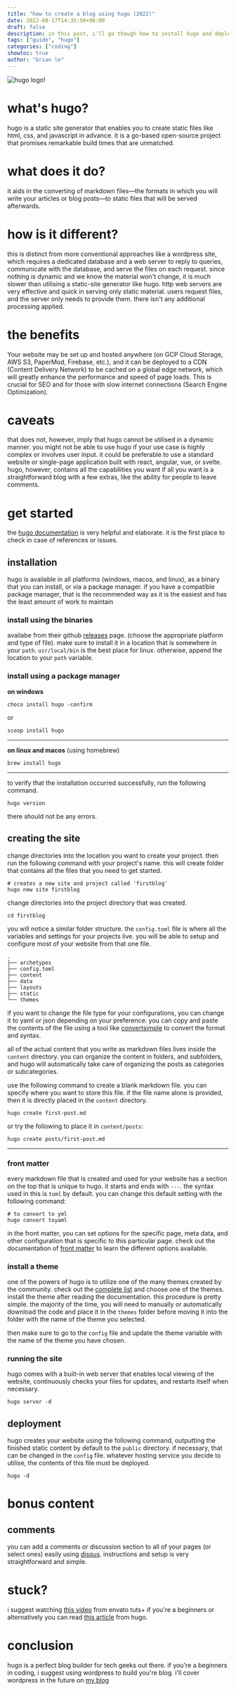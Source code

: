 ```yaml
---
title: "how to create a blog using hugo (2022)"
date: 2022-08-17T14:35:50+08:00
draft: false
description: in this post, i'll go though how to install hugo and deploy your blog!
tags: ["guide", "hugo"]
categories: ["coding"]
showtoc: true
author: "brian le"
---
```


![hugo logo!](/hugo-logo.png)

# what's hugo?

hugo is a static site generator that enables you to create static files like html, css, and javascript in advance. it is a go-based open-source project that promises remarkable build times that are unmatched.

# what does it do?

it aids in the converting of markdown files—the formats in which you will write your articles or blog posts—to static files that will be served afterwards.

# how is it different?

this is distinct from more conventional approaches like a wordpress site, which requires a dedicated database and a web server to reply to queries, communicate with the database, and serve the files on each request. since nothing is dynamic and we know the material won't change, it is much slower than utilising a static-site generator like hugo. http web servers are very effective and quick in serving only static material. users request files, and the server only needs to provide them. there isn't any additional processing applied.

# the benefits

Your website may be set up and hosted anywhere (on GCP Cloud Storage, AWS S3, PaperMod, Firebase, etc.), and it can be deployed to a CDN (Content Delivery Network) to be cached on a global edge network, which will greatly enhance the performance and speed of page loads. This is crucial for SEO and for those with slow internet connections (Search Engine Optimization).

# caveats

that does not, however, imply that hugo cannot be utilised in a dynamic manner. you might not be able to use hugo if your use case is highly complex or involves user input. it could be preferable to use a standard website or single-page application built with react, angular, vue, or svelte. hugo, however, contains all the capabilities you want if all you want is a straightforward blog with a few extras, like the ability for people to leave comments.

# get started

the [hugo documentation](https://gohugo.io/documentation/) is very helpful and elaborate. it is the first place to check in case of references or issues.

## installation

hugo is available in all platforms (windows, macos, and linux), as a binary that you can install, or via a package manager. if you have a compatible package manager, that is the recommended way as it is the easiest and has the least amount of work to maintain

### install using the binaries

availabe from their github [releases](https://github.com/gohugoio/hugo/releases) page. (choose the appropriate platform and type of file). make sure to install it in a location that is somewhere in your `path`. `usr/local/bin` is the best place for linux. otherwise, append the location to your `path` variable.

### install using a package manager

**on windows**

	choco install hugo -confirm

or

	scoop install hugo

---

**on linux and macos** (using homebrew)

	brew install hugo

---

to verify that the installation occurred successfully, run the following command.

	hugo version

there should not be any errors.


## creating the site

change directories into the location you want to create your project. then run the following command with your project's name. this will create folder that contains all the files that you need to get started.

	# creates a new site and project called 'firstblog'
	hugo new site firstblog

change directories into the project directory that was created.

	cd firstblog

you will notice a similar folder structure. the `config.toml` file is where all the variables and settings for your projects live. you will be able to setup and configure most of your website from that one file.

	.
	├── archetypes
	├── config.toml
	├── content
	├── data
	├── layouts
	├── static
	└── themes

if you want to change the file type for your configurations, you can change it to yaml or json depending on your preference. you can copy and paste the contents of the file using a tool like [convertsimple](https://www.convertsimple.com/convert-toml-to-yaml/) to convert the format and syntax.

all of the actual content that you write as markdown files lives inside the `content` directory. you can organize the content in folders, and subfolders, and hugo will automatically take care of organizing the posts as categories or subcategories.

use the following command to create a blank markdown file. you can specify where you want to store this file. if the file name alone is provided, then it is directly placed in the `content` directory.

	hugo create first-post.md

or try the following to place it in `content/posts`:

	hugo create posts/first-post.md

---

### front matter

every markdown file that is created and used for your website has a section on the top that is unique to hugo. it starts and ends with `---`. the syntax used in this is `toml` by default. you can change this default setting with the following command:

	# to convert to yml
	hugo convert toyaml

in the front matter, you can set options for the specific page, meta data, and other configuration that is specific to this particular page. check out the documentation of [front matter](https://gohugo.io/content-management/front-matter/) to learn the different options available.

### install a theme

one of the powers of hugo is to utilize one of the many themes created by the community. check out the [complete list](https://themes.gohugo.io/) and choose one of the themes. install the theme after reading the documentation. this procedure is pretty simple. the majority of the time, you will need to manually or automatically download the code and place it in the `themes` folder before moving it into the folder with the name of the theme you selected.

then make sure to go to the `config` file and update the theme variable with the name of the theme you have chosen.

### running the site

hugo comes with a built-in web server that enables local viewing of the website, continuously checks your files for updates, and restarts itself when necessary.

	hugo server -d

## deployment

hugo creates your website using the following command, outputting the finished static content by default to the `public` directory. if necessary, that can be changed in the `config` file. whatever hosting service you decide to utilise, the contents of this file must be deployed.

	hugo -d

# bonus content

## comments

you can add a comments or discussion section to all of your pages (or select ones) easily using [disqus](https://disqus.com/). instructions and setup is very straightforward and simple.



# stuck?
i suggest watching [this video](https://www.youtube.com/watch?v=hjd9jti_dq4) from envato tuts+ if you're a beginners or alternatively you can read [this article](https://gohugo.io/getting-started/installing) from hugo.

# conclusion
hugo is a perfect blog builder for tech geeks out there. if you're a beginners in coding, i suggest using wordpress to build you're blog. i'll cover wordpress in the future on [my blog](https://notbrian.me/) 

